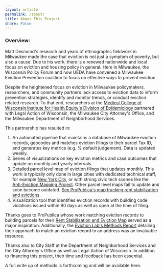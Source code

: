```yaml
---
layout: article
permalink: /about/
title: About This Project
share: False
---
```


### Overview:

Matt Desmond's research and years of ethnographic fieldwork in Milwaukee made the case that eviction is not just a symptom of poverty, but also a cause. Due to his work, there is a renewed nationwide and local focus on eviction and housing policy in general. Here in Milwaukee, the Wisconsin Policy Forum and now UEDA have convened a Milwaukee Eviction Prevention coalition to focus on effective ways to prevent eviction.

Despite the heightened focus on eviction in Milwaukee policymakers, researchers, and community partners lack access to eviction data to inform prevention strategies, identify and monitor trends, or conduct eviction related research. To that end, researchers at the [Medical College of Wisconsin Institute for Health Equity's Division of Epidemiology](https://www.mcw.edu/departments/epidemiology) partnered with Legal Action of Wisconsin, the Milwaukee City Attorney's Office, and the Milwaukee Department of Neighborhood Services.

This partnership has resulted in:

1. An automated pipeline that maintains a database of Milwaukee eviction records, geocodes and matches eviction filings to their parcel Tax ID, and generates key metrics (e.g. % default judgement). Data is updated weekly.
2. Series of visualizations on key eviction metrics and case outcomes that update on monthly and yearly intervals.
3. Detailed parcel level map of eviction filings that updates monthly. This work is typically only done in large cities with dedicated technical staff, for example [New York City](https://council.nyc.gov/data/evictions/#building-hist), or with strong civic tech scenes like the [Anti-Eviction Mapping Project](https://www.antievictionmap.com/index#/sf-evictions/). Other parcel level maps fail to update and soon become outdated. [See ProPublica's map tracking rent stabilization and evictions](https://projects.propublica.org/evictions/#15.99/40.8193/-73.9148).
4. Visualization tool that identifies eviction records with building code violations issued within 90 days as well as open at the time of filing. 

Thanks goes to ProPublica whose work matching eviction records to building parcels for their [Rent Stabilization and Eviction Map](https://projects.propublica.org/evictions/#15.99/40.8193/-73.9148) served as a major inspiration. Additionally, the [Eviction Lab's Methods Report](https://evictionlab.org/docs/Eviction%20Lab%20Methodology%20Report.pdf) detailing their approach to match an eviction record to an address was an invaluable resource. 

Thanks also to City Staff at the Department of Neighborhood Services and the City Attorney's Office as well as Legal Action of Wisconsin. In addition to financing this project, their time and feedback has been essential.

A full write up of methods is forthcoming and will be available here.
